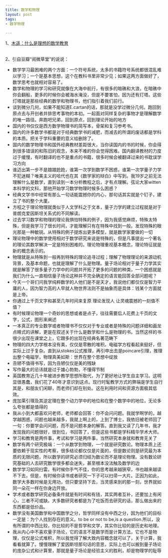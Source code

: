 ```yaml
---
title: 数学和物理
layout: post
tags:	
- 数学物理
 
---
```


1、[木遥：什么是理想的数学教育](http://songshuhui.net/archives/73281/comment-page-4)

</br>
2、引自豆瓣“阅微草堂”的说说：

* 数学学习最困难的两个方面：一个符号系统，太多的书籍符号系统都很混乱难以学习；一个是基本思想，这个在教科书里非常少见；如果这两方面做好了，数学思考也就相对容易了。
* 数学和物理的学习和研究就像在大海中航行，有很多的暗礁和大浪，在暗礁中你会翻船，更多的时候你会被海水淹没，但是不要害怕，因为还有灯塔。这些灯塔就是那些经典的数学和物理书，他们指引着我们前行。
* 谈到微分几何，如果不能知道E.cartan的话，那就是没学过微分几何。跑回到原点去与开创者并排思考事物的本初。一起面对同样复杂的事物才是理解数学的唯一路径。奔跑吧兄弟，回到原点，回到理论开始的地方
* 国内的书仅仅是西方数学物理书的简写本，骨架和复习参考书。
* 国内的许多数学书都是对于经典数学书的减肥，而减去的所谓的废话都是学科的本质。把关于学科重要的意义给删除了。
* 国内的数学物理书和国外经典教材差距很大，当你读国内的书的时候，你会得到很多错误的和陈旧的观念，本来不难的你会觉得困难。国内翻译教材的力度过于缓慢，有时翻译的也不是重点的书籍，很多时候会被翻译过来的书耽误学习方向
* 谁迈出第一步不是踉踉跄跄，谁第一次学到数学不困惑，谁第一次学量子力学不犯迷糊？唯美主义的哈代也在其《数学家的辩白》中写到。我19岁之前无法理解什么是数学，直到读到一本分析教程之后，才有点理解。弦论大家witten本科学的文科，那他开始学习数学物理时候多么困惑？
* 经典文学书中经常有那么一句话能震撼你的内心，那句话其实就是个钉子，建立了书的整个大厦。
* 方程之于理论物理就类似于人文学科之于文本，量子力学的建立过程就是对于普朗克爱因斯坦关系式的不同解读。
* 过去学习数学和物理的理论我惧怕特殊的例子，因为我感觉麻烦，特殊太特殊，但是我学习了很长时间，才能理解只有在特殊中找到一般。发现特殊的眼光那是一种敏锐。从特殊的例子提炼出更多模型，就是数学家要做的一切
* 理论物理中的数学使用相对于数学研究来说是特殊的，但是凡事提出一个著名的理论其数学解决一定是特别困难的。理论物理重视基本概念，理论特征就是新的概念表示的。
* 物理就是从特殊到一般再到特殊的理论追寻过程；理解了物理理论的来源动机背景，及基本命题，也就是理解了什么是物理。量子场论相对于量子力学其实就是解答了很多量子力学中的问题并开拓了更多的问题的种类，一个困惑就是我们为什么一直相信量子场论这种并不完全确定的语言能回答全部问题呢？
* 今天一个哥们问我学纯粹数学的人他们是不是天才，我说他们都仅仅是智力平庸的人，因为智力高的人早就人物世界法则不是抽象而是具体：钱某个方面就是上帝。
* 你通过上千页文字和甚至几年时间来复原 理论发现人 让灵魂震撼的一刻值不值？
* 有时候理论物理一个奇妙的思想或者是点子，往往需要后人花费上千页的文字，公式，图形来阐述
* 一本真正的专业数学或者物理书不仅仅对于专业或者是特殊的问题详细和画龙点睛式的讲解，更是在叙述关于什么是数学和什么是物理的书。当然这样的书很少出现在课堂之上，它跟多的出现在经典名著范畴下
* 物理的四大力学根本没有美，仅仅是零散的堆积。电磁学方程看起来挺好，但实际上过于复杂。直到从stokes公式推理，再引申出去是poincare引理，推理出整个电磁学，物理真美如斯：世界在整个思想中绽放
* 丑陋不值得书写，因为丑陋仅仅是美的残缺
* 写作最大的忌讳就是过于雄心勃勃，不懂得节制
* 英国教育近几十年被进步教学思想所取代，为了更好地让学生自主学习。这明显很愚蠢，我们花了40年才意识到这点。现行时髦教学方式的弊端是学生自行其是，和朋友们闲聊，而老师们却在别处。这在利用时间和资源方面极其低效。
* 庞加莱引理及其逆定理在整个动力学中的地位和在整个数学中的地位，无论多么夸张都是值得的
* 我从小到大都喜欢问老师，老师都会回答：你不会问问题。我就学啊学的，越学越困惑，问题也越来越多，我就上啊上的，上到了博士，我依旧被老师回了一句：你要学会问问题，而不是问题本身的解答。直到我又读了几年书，我才发现我的问题很好，很到位，书回答了，但是这些书都是学科精华学术大师。
* 学习和教育是两件事，考试和学习是两件事，当然研究本身就和教育无关了
* 数学有两个研究极端：一个从数学到物理，一个就是研究数论。物理本质上还要依赖于现实性的考察，很多结论都仅仅是片面的，但是数论则是研究最为本质的无限问题，所以数学的研究必须归结为数论而不是理论物理。没有数论研究基础的人去研究数学很多都会迷失，甚至根本没法触及数学的边
* 数学学习如同扫雷。有时候你手气不佳，你的思考越来越狭窄，书也越来越读不下去，但是，有时候你读书或者研究一下子可以扫帚一大片。正因为如此，数学大多数时候是无用功，但只要坚持下去，当灵感来到的那一刻，世界就如同一朵花一样在你身边开放。
* 学术或者数学研究必备条件就是有时间和有钱，其实两者互补，还要加上有闲心，三者不可或缺。大多数研究者都是为了吃饭而去研究的话，那么做出来的东西都是低价品。
* 数学没有美国数学和中国数学之分，哲学同样没有中西之分，因为他们的目标一定是：为个人找到存在的意义。to be or not to be,is a question.所以，没有所谓的中西比较，你比较的不是哲学和文学，其实你比较的是历史和地理。
* 我从内心中不喜欢量子场论，它的语言不是数学而是计算方法，它也不是物理，仅仅是公式堆积，所以我觉得了解大致内容概念就可以了，关于计算，我看看就算了。慢慢理解了爱因斯坦那句话的意思，实际上也可以搬到量子场论的庞杂公式和计算里，那就是量子场论是经验主义的胜利，却是物理学的耻辱

